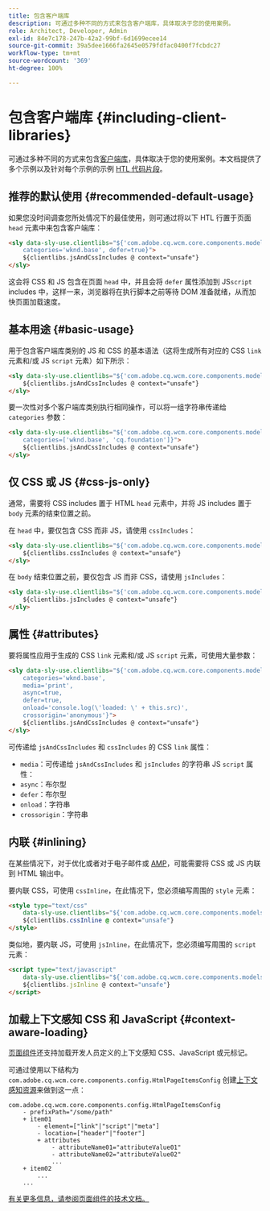 ```yaml
---
title: 包含客户端库
description: 可通过多种不同的方式来包含客户端库，具体取决于您的使用案例。
role: Architect, Developer, Admin
exl-id: 84e7c178-247b-42a2-99bf-6d1699ecee14
source-git-commit: 39a5dee1666fa2645e0579fdfac0400f7fcbdc27
workflow-type: tm+mt
source-wordcount: '369'
ht-degree: 100%

---
```


# 包含客户端库 {#including-client-libraries}

可通过多种不同的方式来包含[客户端库](/help/developing/archetype/front-end.md#clientlibs)，具体取决于您的使用案例。本文档提供了多个示例以及针对每个示例的示例 [HTL 代码片段](https://experienceleague.adobe.com/docs/experience-manager-htl/using/overview.html)。

## 推荐的默认使用 {#recommended-default-usage}

如果您没时间调查您所处情况下的最佳使用，则可通过将以下 HTL 行置于页面 `head` 元素中来包含客户端库：

```html
<sly data-sly-use.clientlibs="${'com.adobe.cq.wcm.core.components.models.ClientLibraries' @
    categories='wknd.base', defer=true}">
    ${clientlibs.jsAndCssIncludes @ context="unsafe"}
</sly>
```

这会将 CSS 和 JS 包含在页面 `head` 中，并且会将 `defer` 属性添加到 JS`script` includes 中，这样一来，浏览器将在执行脚本之前等待 DOM 准备就绪，从而加快页面加载速度。

## 基本用途 {#basic-usage}

用于包含客户端库类别的 JS 和 CSS 的基本语法（这将生成所有对应的 CSS `link` 元素和/或 JS `script` 元素）如下所示：

```html
<sly data-sly-use.clientlibs="${'com.adobe.cq.wcm.core.components.models.ClientLibraries' @ categories='wknd.base'}">
    ${clientlibs.jsAndCssIncludes @ context="unsafe"}
</sly>
```

要一次性对多个客户端库类别执行相同操作，可以将一组字符串传递给 `categories` 参数：

```html
<sly data-sly-use.clientlibs="${'com.adobe.cq.wcm.core.components.models.ClientLibraries' @
    categories=['wknd.base', 'cq.foundation']}">
    ${clientlibs.jsAndCssIncludes @ context="unsafe"}
</sly>
```

## 仅 CSS 或 JS {#css-js-only}

通常，需要将 CSS includes 置于 HTML `head` 元素中，并将 JS includes 置于 `body` 元素的结束位置之前。

在 `head` 中，要仅包含 CSS 而非 JS，请使用 `cssIncludes`：

```html
<sly data-sly-use.clientlibs="${'com.adobe.cq.wcm.core.components.models.ClientLibraries' @ categories='wknd.base'}">
    ${clientlibs.cssIncludes @ context="unsafe"}
</sly>
```

在 `body` 结束位置之前，要仅包含 JS 而非 CSS，请使用 `jsIncludes`：

```html
<sly data-sly-use.clientlibs="${'com.adobe.cq.wcm.core.components.models.ClientLibraries' @ categories='wknd.base'}">
    ${clientlibs.jsIncludes @ context="unsafe"}
</sly>
```

## 属性 {#attributes}

要将属性应用于生成的 CSS `link` 元素和/或 JS `script` 元素，可使用大量参数：

```html
<sly data-sly-use.clientlibs="${'com.adobe.cq.wcm.core.components.models.ClientLibraries' @
    categories='wknd.base',
    media='print',
    async=true,
    defer=true,
    onload='console.log(\'loaded: \' + this.src)',
    crossorigin='anonymous'}">
    ${clientlibs.jsAndCssIncludes @ context="unsafe"}
</sly>
```

可传递给 `jsAndCssIncludes` 和 `cssIncludes` 的 CSS `link` 属性：

* `media`：可传递给 `jsAndCssIncludes` 和 `jsIncludes` 的字符串 JS `script` 属性：
* `async`：布尔型
* `defer`：布尔型
* `onload`：字符串
* `crossorigin`：字符串

## 内联 {#inlining}

在某些情况下，对于优化或者对于电子邮件或 [AMP](amp.md)，可能需要将 CSS 或 JS 内联到 HTML 输出中。

要内联 CSS，可使用 `cssInline`，在此情况下，您必须编写周围的 `style` 元素：

```html
<style type="text/css"
    data-sly-use.clientlibs="${'com.adobe.cq.wcm.core.components.models.ClientLibraries' @ categories='wknd.base'}">
    ${clientlibs.cssInline @ context="unsafe"}
</style>
```

类似地，要内联 JS，可使用 `jsInline`，在此情况下，您必须编写周围的 `script` 元素：

```html
<script type="text/javascript"
    data-sly-use.clientlibs="${'com.adobe.cq.wcm.core.components.models.ClientLibraries' @ categories='wknd.base'}">
    ${clientlibs.jsInline @ context="unsafe"}
</script>
```

## 加载上下文感知 CSS 和 JavaScript {#context-aware-loading}

[页面组件](/help/components/page.md)还支持加载开发人员定义的上下文感知 CSS、JavaScript 或元标记。

可通过使用以下结构为 `com.adobe.cq.wcm.core.components.config.HtmlPageItemsConfig` 创建[上下文感知资源](context-aware-configs.md)来做到这一点：

```text
com.adobe.cq.wcm.core.components.config.HtmlPageItemsConfig
    - prefixPath="/some/path"
    + item01
        - element=["link"|"script"|"meta"]
        - location=["header"|"footer"]
        + attributes
            - attributeName01="attributeValue01"
            - attributeName02="attributeValue02"
            ...
    + item02
        ...
    ...
```

[有关更多信息，请参阅页面组件的技术文档。](https://github.com/adobe/aem-core-wcm-components/tree/master/content/src/content/jcr_root/apps/core/wcm/components/page/v2/page#loading-of-context-aware-cssjs)

